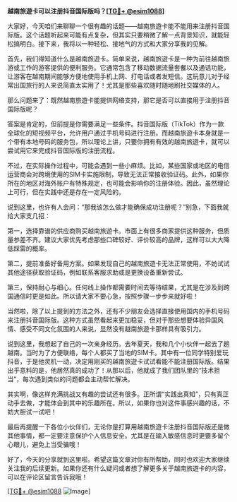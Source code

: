 **越南旅遊卡可以注册抖音国际版吗？[[TG💪+ @esim1088](https://t.me/s/esim1088)]**

大家好，今天咱们来聊聊一个很有趣的话题——越南旅遊卡能不能用来注册抖音国际版。这个话题听起来可能有点复杂，但其实只要稍微了解一点背景知识，就能轻松搞明白。接下来，我将以一种轻松、接地气的方式和大家分享我的见解。

首先，我们得知道什么是越南旅遊卡。简单来说，越南旅遊卡是一种为前往越南旅游或工作的游客提供的便利服务。它通常包含了移动数据流量套餐以及通话功能，让游客在越南期间能够方便地使用手机上网、打电话或者发短信。这玩意儿对于经常出国旅行的人来说简直太实用了！尤其是那些喜欢随时随地刷社交媒体的人。

那么问题来了：既然越南旅遊卡能提供网络支持，那它是否可以直接用于注册抖音国际版呢？

答案是肯定的，但前提是你需要满足一些条件。抖音国际版（TikTok）作为一款全球化的短视频平台，允许用户通过手机号码进行注册。而越南旅遊卡本身就是一个带有本地号码的服务包，所以理论上讲，只要你拥有有效的越南旅遊卡，就可以尝试用它来完成抖音国际版的注册流程。

不过，在实际操作过程中，可能会遇到一些小麻烦。比如，某些国家或地区的电信运营商会对跨境使用的SIM卡实施限制，导致无法正常接收验证码。此外，如果你所在的地区对海外账户有特殊规定，也可能会影响你的注册体验。因此，虽然理论上可行，但在实践中还是存在一定风险的。

说到这里，也许有人会问：“那我该怎么做才能确保成功注册呢？”别急，下面我就给大家支几招：

第一，选择靠谱的供应商购买越南旅遊卡。市面上有很多商家提供这种服务，但质量参差不齐。建议大家优先考虑那些口碑较好、评价较高的品牌，这样可以大大降低踩雷的概率。

第二，提前准备好备用方案。如果发现自己的越南旅遊卡无法正常使用，不妨试试其他途径获取验证码，例如联系客服求助或是更换设备重新尝试。

第三，保持耐心与细心。任何线上操作都需要时间去等待结果，尤其是在涉及到跨国通信时更是如此。所以请大家不要心急，按照步骤一步步来就好啦！

当然啦，除了以上提到的方法之外，还有不少朋友会选择直接使用国内的手机号码来注册抖音国际版。这种方式虽然看起来更加稳妥，但对于那些想要体验异国风情、感受不同文化氛围的人来说，显然没有越南旅遊卡那样具有吸引力。

说到这里，我想起了自己的一次亲身经历。去年夏天，我和几个小伙伴一起去了趟越南。当时为了方便联络，每个人都买了当地的SIM卡。其中有一位同学特别爱玩抖音，于是他灵机一动，决定用刚买的越南旅遊卡试试看能不能注册国际版。结果出乎意料的是，他居然真的成功了！从那以后，他就成了我们团队里的“技术担当”，每次遇到类似的问题都会主动帮忙解决。

其实啊，像这样充满挑战又有趣的尝试还有很多。正所谓“实践出真知”，只有真正动手去做，才能体会到其中的乐趣所在。所以，如果你也对这件事感兴趣的话，不妨大胆试一试吧！

最后再提醒一下各位小伙伴们，无论你是打算用越南旅遊卡注册抖音国际版还是做其他事情，都一定要注意保护个人信息安全。尤其是在输入敏感信息时更要多留个心眼儿，避免上当受骗哦！

好了，今天的分享就到这里啦。希望这篇文章对你有所帮助，同时也欢迎大家继续关注我的后续更新。如果你还有什么疑问或者想了解更多关于越南旅遊卡的内容，可以在评论区留言告诉我哦！

[[TG💪+ @esim1088](https://t.me/s/esim1088) ![Image](https://i.postimg.cc/4NQfJmqS/Snipaste-2025-05-13-00-14-12.png)]